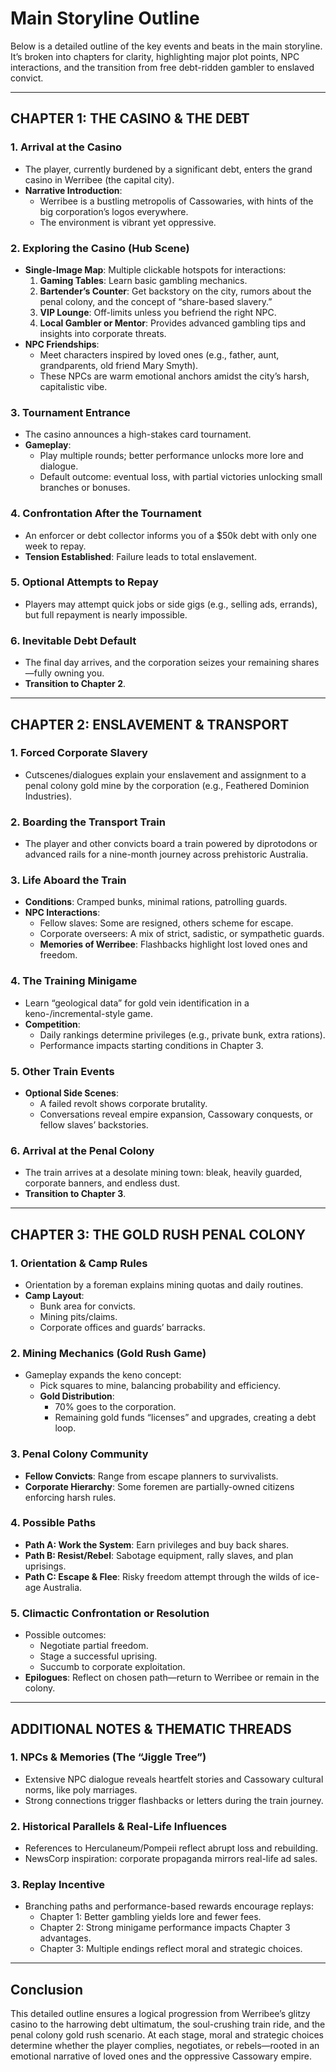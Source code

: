 # Main Storyline Outline

Below is a detailed outline of the key events and beats in the main storyline. It’s broken into chapters for clarity, highlighting major plot points, NPC interactions, and the transition from free debt-ridden gambler to enslaved convict.

---

## **CHAPTER 1: THE CASINO & THE DEBT**

### 1\. Arrival at the Casino

- The player, currently burdened by a significant debt, enters the grand casino in Werribee (the capital city).
- **Narrative Introduction**:
  - Werribee is a bustling metropolis of Cassowaries, with hints of the big corporation’s logos everywhere.
  - The environment is vibrant yet oppressive.

### 2\. Exploring the Casino (Hub Scene)

- **Single-Image Map**: Multiple clickable hotspots for interactions:
  1. **Gaming Tables**: Learn basic gambling mechanics.
  2. **Bartender’s Counter**: Get backstory on the city, rumors about the penal colony, and the concept of “share-based slavery.”
  3. **VIP Lounge**: Off-limits unless you befriend the right NPC.
  4. **Local Gambler or Mentor**: Provides advanced gambling tips and insights into corporate threats.
- **NPC Friendships**:
  - Meet characters inspired by loved ones (e.g., father, aunt, grandparents, old friend Mary Smyth).
  - These NPCs are warm emotional anchors amidst the city’s harsh, capitalistic vibe.

### 3\. Tournament Entrance

- The casino announces a high-stakes card tournament.
- **Gameplay**:
  - Play multiple rounds; better performance unlocks more lore and dialogue.
  - Default outcome: eventual loss, with partial victories unlocking small branches or bonuses.

### 4\. Confrontation After the Tournament

- An enforcer or debt collector informs you of a $50k debt with only one week to repay.
- **Tension Established**: Failure leads to total enslavement.

### 5\. Optional Attempts to Repay

- Players may attempt quick jobs or side gigs (e.g., selling ads, errands), but full repayment is nearly impossible.

### 6\. Inevitable Debt Default

- The final day arrives, and the corporation seizes your remaining shares—fully owning you.
- **Transition to Chapter 2**.

---

## **CHAPTER 2: ENSLAVEMENT & TRANSPORT**

### 1\. Forced Corporate Slavery

- Cutscenes/dialogues explain your enslavement and assignment to a penal colony gold mine by the corporation (e.g., Feathered Dominion Industries).

### 2\. Boarding the Transport Train

- The player and other convicts board a train powered by diprotodons or advanced rails for a nine-month journey across prehistoric Australia.

### 3\. Life Aboard the Train

- **Conditions**: Cramped bunks, minimal rations, patrolling guards.
- **NPC Interactions**:
  - Fellow slaves: Some are resigned, others scheme for escape.
  - Corporate overseers: A mix of strict, sadistic, or sympathetic guards.
  - **Memories of Werribee**: Flashbacks highlight lost loved ones and freedom.

### 4\. The Training Minigame

- Learn “geological data” for gold vein identification in a keno-/incremental-style game.
- **Competition**:
  - Daily rankings determine privileges (e.g., private bunk, extra rations).
  - Performance impacts starting conditions in Chapter 3\.

### 5\. Other Train Events

- **Optional Side Scenes**:
  - A failed revolt shows corporate brutality.
  - Conversations reveal empire expansion, Cassowary conquests, or fellow slaves’ backstories.

### 6\. Arrival at the Penal Colony

- The train arrives at a desolate mining town: bleak, heavily guarded, corporate banners, and endless dust.
- **Transition to Chapter 3**.

---

## **CHAPTER 3: THE GOLD RUSH PENAL COLONY**

### 1\. Orientation & Camp Rules

- Orientation by a foreman explains mining quotas and daily routines.
- **Camp Layout**:
  - Bunk area for convicts.
  - Mining pits/claims.
  - Corporate offices and guards’ barracks.

### 2\. Mining Mechanics (Gold Rush Game)

- Gameplay expands the keno concept:
  - Pick squares to mine, balancing probability and efficiency.
  - **Gold Distribution**:
    - 70% goes to the corporation.
    - Remaining gold funds “licenses” and upgrades, creating a debt loop.

### 3\. Penal Colony Community

- **Fellow Convicts**: Range from escape planners to survivalists.
- **Corporate Hierarchy**: Some foremen are partially-owned citizens enforcing harsh rules.

### 4\. Possible Paths

- **Path A: Work the System**: Earn privileges and buy back shares.
- **Path B: Resist/Rebel**: Sabotage equipment, rally slaves, and plan uprisings.
- **Path C: Escape & Flee**: Risky freedom attempt through the wilds of ice-age Australia.

### 5\. Climactic Confrontation or Resolution

- Possible outcomes:
  - Negotiate partial freedom.
  - Stage a successful uprising.
  - Succumb to corporate exploitation.
- **Epilogues**: Reflect on chosen path—return to Werribee or remain in the colony.

---

## **ADDITIONAL NOTES & THEMATIC THREADS**

### 1\. NPCs & Memories (The “Jiggle Tree”)

- Extensive NPC dialogue reveals heartfelt stories and Cassowary cultural norms, like poly marriages.
- Strong connections trigger flashbacks or letters during the train journey.

### 2\. Historical Parallels & Real-Life Influences

- References to Herculaneum/Pompeii reflect abrupt loss and rebuilding.
- NewsCorp inspiration: corporate propaganda mirrors real-life ad sales.

### 3\. Replay Incentive

- Branching paths and performance-based rewards encourage replays:
  - Chapter 1: Better gambling yields lore and fewer fees.
  - Chapter 2: Strong minigame performance impacts Chapter 3 advantages.
  - Chapter 3: Multiple endings reflect moral and strategic choices.

---

## **Conclusion**

This detailed outline ensures a logical progression from Werribee’s glitzy casino to the harrowing debt ultimatum, the soul-crushing train ride, and the penal colony gold rush scenario. At each stage, moral and strategic choices determine whether the player complies, negotiates, or rebels—rooted in an emotional narrative of loved ones and the oppressive Cassowary empire.
